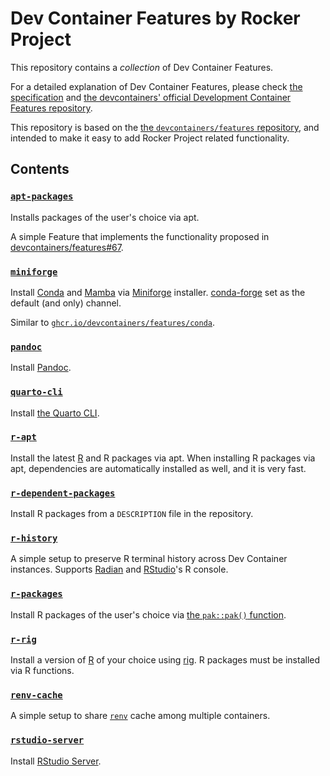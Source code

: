 # Dev Container Features by Rocker Project

This repository contains a _collection_ of Dev Container Features.

For a detailed explanation of Dev Container Features,
please check [the specification](https://containers.dev/implementors/features/) and
[the devcontainers' official Development Container Features repository](https://github.com/devcontainers/features).

This repository is based on the [the `devcontainers/features` repository](https://github.com/devcontainers/features),
and intended to make it easy to add Rocker Project related functionality.

## Contents

### [`apt-packages`](src/apt-packages/README.md)

Installs packages of the user's choice via apt.

A simple Feature that implements the functionality proposed in
[devcontainers/features#67](https://github.com/devcontainers/features/issues/67).

### [`miniforge`](src/miniforge/README.md)

Install [Conda](https://docs.conda.io) and [Mamba](https://mamba.readthedocs.io)
via [Miniforge](https://github.com/conda-forge/miniforge) installer.
[conda-forge](https://conda-forge.org/) set as the default (and only) channel.

Similar to
[`ghcr.io/devcontainers/features/conda`](https://github.com/devcontainers/features/blob/main/src/conda/README.md).

### [`pandoc`](src/pandoc/README.md)

Install [Pandoc](https://pandoc.org/).

### [`quarto-cli`](src/quarto-cli/README.md)

Install [the Quarto CLI](https://quarto.org/).

### [`r-apt`](src/r-apt/README.md)

Install the latest [R](https://www.r-project.org/) and R packages via apt.
When installing R packages via apt, dependencies are automatically installed as well, and it is very fast.


### [`r-dependent-packages`](src/r-dependent-packages/README.md)

Install R packages from a `DESCRIPTION` file in the repository.

### [`r-history`](src/r-history/README.md)

A simple setup to preserve R terminal history across Dev Container instances.
Supports [Radian](https://github.com/randy3k/radian) and
[RStudio](https://posit.co/products/open-source/rstudio-server/)'s R console.

### [`r-packages`](src/r-packages/README.md)

Install R packages of the user's choice via [the `pak::pak()` function](https://pak.r-lib.org/reference/pak.html).

### [`r-rig`](src/r-rig/README.md)

Install a version of [R](https://www.r-project.org/) of your choice using [rig](https://github.com/r-lib/rig).
R packages must be installed via R functions.

### [`renv-cache`](src/renv-cache/README.md)

A simple setup to share [`renv`](https://rstudio.github.io/renv/) cache among multiple containers.

### [`rstudio-server`](src/rstudio-server/README.md)

Install [RStudio Server](https://posit.co/products/open-source/rstudio-server/).

